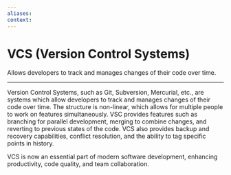 ```yaml
---
aliases:
context:
---
```


# VCS (Version Control Systems)

Allows developers to track and manages changes of their code over time.

---
Version Control Systems, such as Git, Subversion, Mercurial, etc., are systems which allow developers to track and manages changes of their code over time.
The structure is non-linear, which allows for multiple people to work on features simultaneously.
VSC provides features such as branching for parallel development, merging to combine changes, and reverting to previous states of the code.
VCS also provides backup and recovery capabilities, conflict resolution, and the ability to tag specific points in history.

VCS is now an essential part of modern software development, enhancing productivity, code quality, and team collaboration.